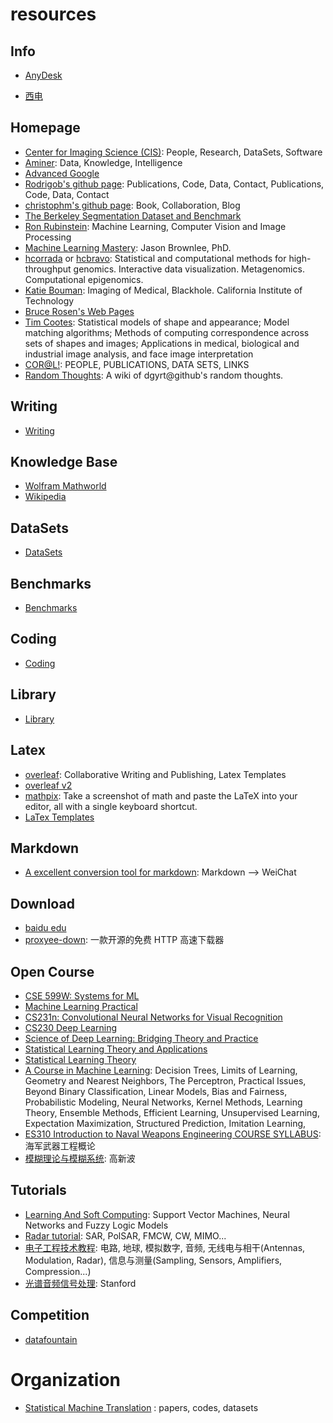 ﻿# resources

## Info


- [AnyDesk](./AnyDesk.apk)

- [西电](./info/xidian/index.md)


## Homepage


- [Center for Imaging Science (CIS)](http://cis.jhu.edu/index.php): People, Research, DataSets, Software
- [Aminer](https://www.aminer.cn/): Data, Knowledge, Intelligence
- [Advanced Google](https://www.advancedgoogle.com/)
- [Rodrigob's github page](http://rodrigob.github.com): Publications, Code, Data, Contact, Publications, Code, Data, Contact
- [christophm's github page](https://christophm.github.io/): Book, Collaboration, Blog
- [The Berkeley Segmentation Dataset and Benchmark](https://www2.eecs.berkeley.edu/Research/Projects/CS/vision/bsds/)
- [Ron Rubinstein](http://www.cs.technion.ac.il/~ronrubin/index.html): Machine Learning, Computer Vision and Image Processing
- [Machine Learning Mastery](https://machinelearningmastery.com/): Jason Brownlee, PhD. 
- [hcorrada](http://hcorrada.github.io) or [hcbravo](http://www.hcbravo.org): Statistical and computational methods for high-throughput genomics. Interactive data visualization. Metagenomics. Computational epigenomics.
- [Katie Bouman](http://people.csail.mit.edu/klbouman/index.html): Imaging of Medical, Blackhole. California Institute of Technology 
- [Bruce Rosen's Web Pages](http://web.cs.ucla.edu/~rosen/)
- [Tim Cootes](https://personalpages.manchester.ac.uk/staff/timothy.f.cootes/): Statistical models of shape and appearance; Model matching algorithms; Methods of computing correspondence across sets of shapes and images; Applications in medical, biological and industrial image analysis, and face image interpretation
- [COR@L!](http://coral.ise.lehigh.edu/): PEOPLE, PUBLICATIONS, DATA SETS, LINKS
- [Random Thoughts](http://rt.dgyblog.com/): A wiki of dgyrt@github's random thoughts.

## Writing

- [Writing](./writing/index.md)

## Knowledge Base

- [Wolfram Mathworld](http://mathworld.wolfram.com/)
- [Wikipedia](https://en.wikipedia.org/wiki/Main_Page)


## DataSets

- [DataSets](datasets/index.md)

## Benchmarks

- [Benchmarks](benchmarks/index.md)

## Coding

- [Coding](./coding/index.md)

## Library

- [Library](./library/index.md)

## Latex

- [overleaf](https://www.overleaf.com/): Collaborative Writing and Publishing, Latex Templates
- [overleaf v2](https://v2.overleaf.com/)
- [mathpix](https://mathpix.com/): Take a screenshot of math and paste the LaTeX into your editor, all with a single keyboard shortcut.
- [LaTex Templates](http://www.latextemplates.com/)


## Markdown

- [A excellent conversion tool for markdown](http://blog.didispace.com/tools/online-markdown/): Markdown --> WeiChat

## Download

- [baidu edu](https://eduai.baidu.com/)
- [proxyee-down](https://github.com/proxyee-down-org/proxyee-down): 一款开源的免费 HTTP 高速下载器

## Open Course

- [CSE 599W: Systems for ML](http://dlsys.cs.washington.edu/schedule)
- [Machine Learning Practical](http://www.inf.ed.ac.uk/teaching/courses/mlp/lectures-2018.html)
- [CS231n: Convolutional Neural Networks for Visual Recognition](http://cs231n.stanford.edu/)
- [CS230 Deep Learning](http://cs230.stanford.edu/)
- [Science of Deep Learning: Bridging Theory and Practice](https://people.csail.mit.edu/madry/6.883/)
- [Statistical Learning Theory and Applications](http://www.mit.edu/~9.520/fall18/)
- [Statistical Learning Theory](http://maxim.ece.illinois.edu/teaching/spring18/index.html)
- [A Course in Machine Learning](http://ciml.info/): Decision Trees, Limits of Learning, Geometry and Nearest Neighbors, The Perceptron, Practical Issues, Beyond Binary Classification, Linear Models, Bias and Fairness, Probabilistic Modeling, Neural Networks, Kernel Methods, Learning Theory, Ensemble Methods, Efficient Learning, Unsupervised Learning, Expectation Maximization, Structured Prediction, Imitation Learning,
- [ES310 Introduction to Naval Weapons Engineering COURSE SYLLABUS](https://fas.org/man/dod-101/navy/docs/es310/syllabus.htm): 海军武器工程概论
- [模糊理论与模糊系统](http://see.xidian.edu.cn/faculty/xbgao/fuzzysystem/): 高新波

## Tutorials


- [Learning And Soft Computing](http://www.support-vector.ws/): Support Vector Machines, Neural Networks and Fuzzy Logic Models
- [Radar tutorial](http://www.radartutorial.eu/index.en.html): SAR, PolSAR, FMCW, CW, MIMO...
- [电子工程技术教程](https://www.st-andrews.ac.uk/~www_pa/Scots_Guide/intro/electron.htm): 电路, 地球, 模拟数字, 音频, 无线电与相干(Antennas, Modulation, Radar), 信息与测量(Sampling, Sensors, Amplifiers, Compression...)
- [光谱音频信号处理](https://ccrma.stanford.edu/~jos/sasp/sasp.html): Stanford

## Competition

- [datafountain](https://www.datafountain.cn/)



# Organization

- [Statistical Machine Translation](http://www.statmt.org/) : papers, codes, datasets
